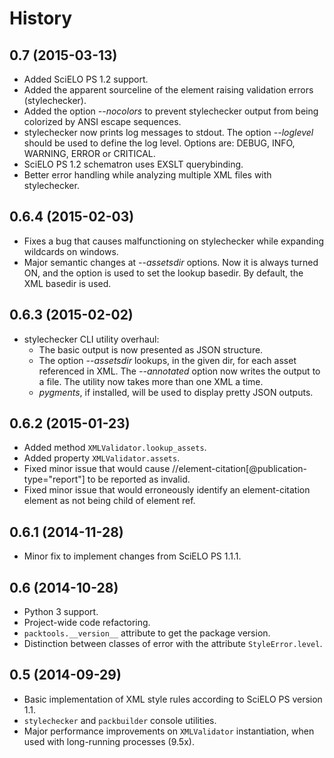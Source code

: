 History
=======

0.7 (2015-03-13)
----------------

* Added SciELO PS 1.2 support.
* Added the apparent sourceline of the element raising validation errors 
  (stylechecker).
* Added the option *--nocolors* to prevent stylechecker output from being 
  colorized by ANSI escape sequences.
* stylechecker now prints log messages to stdout. The option *--loglevel* 
  should be used to define the log level. Options are: DEBUG, INFO, WARNING, 
  ERROR or CRITICAL.
* SciELO PS 1.2 schematron uses EXSLT querybinding.
* Better error handling while analyzing multiple XML files with stylechecker.


0.6.4 (2015-02-03)
------------------

* Fixes a bug that causes malfunctioning on stylechecker
  while expanding wildcards on windows.
* Major semantic changes at *--assetsdir* options. Now it is always turned ON,
  and the option is used to set the lookup basedir. By default,
  the XML basedir is used.


0.6.3 (2015-02-02)
------------------

* stylechecker CLI utility overhaul:
  * The basic output is now presented as JSON structure. 
  * The option *--assetsdir* lookups, in the given dir, for each asset referenced in
      XML. The *--annotated* option now writes the output to a file. The
      utility now takes more than one XML a time.
  * *pygments*, if installed, will be used to display pretty JSON outputs.


0.6.2 (2015-01-23)
------------------

* Added method `XMLValidator.lookup_assets`.
* Added property `XMLValidator.assets`. 
* Fixed minor issue that would cause //element-citation[@publication-type="report"] 
  to be reported as invalid.
* Fixed minor issue that would erroneously identify an element-citation element 
  as not being child of element ref.


0.6.1 (2014-11-28)
------------------

* Minor fix to implement changes from SciELO PS 1.1.1.


0.6 (2014-10-28)
----------------

* Python 3 support.
* Project-wide code refactoring.
* `packtools.__version__` attribute to get the package version.
* Distinction between classes of error with the attribute `StyleError.level`.


0.5 (2014-09-29)
----------------

* Basic implementation of XML style rules according to SciELO PS version 1.1.
* `stylechecker` and `packbuilder` console utilities.
* Major performance improvements on `XMLValidator` instantiation, when used
  with long-running processes (9.5x).

